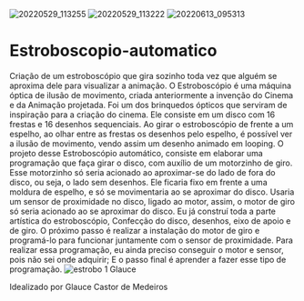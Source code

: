 ![20220529_113255](https://user-images.githubusercontent.com/113309183/189547141-947bb63b-cd51-4f98-949b-ee77847e91c3.jpg)
![20220529_113222](https://user-images.githubusercontent.com/113309183/189547153-f7a4a0b8-15d9-4f72-9c4a-e0c7e8dff83e.jpg)
![20220613_095313](https://user-images.githubusercontent.com/113309183/189547154-810676f1-61ec-4668-9d40-821e289a6a1a.jpg)
# Estroboscopio-automatico
Criação de um estroboscópio que gira sozinho toda vez que alguém se aproxima dele para visualizar a animação. O Estroboscópio é uma máquina óptica de ilusão de movimento, criada anteriormente a invenção do Cinema e da Animação projetada. Foi um dos brinquedos ópticos que serviram de inspiração para a criação do cinema. Ele consiste em um disco com 16 frestas e 16 desenhos sequenciais. Ao girar o estroboscópio de frente a um espelho, ao olhar entre as frestas os desenhos pelo espelho, é possível ver a ilusão de movimento, vendo assim um desenho animado em looping.
O projeto desse Estroboscópio automático, consiste em elaborar uma programação que faça girar o disco, com auxílio de um  motorzinho de giro.
Esse motorzinho só seria acionado ao aproximar-se do lado de fora do disco, ou seja, o lado sem desenhos. 
Ele ficaria fixo em frente a uma moldura de espelho, e só se movimentaria ao se aproximar do disco. 
Usaria um sensor de proximidade no disco, ligado ao motor, assim, o motor de giro só seria acionado ao se aproximar do disco.
Eu já construí toda a parte artística do estroboscópio, Confecção do disco, desenhos, eixo de apoio e de giro. 
O próximo passo é realizar a instalação do motor de giro e programá-lo para funcionar juntamente com o sensor de proximidade. 
Para realizar essa programação, eu ainda preciso conseguir o motor e sensor, pois não sei onde adquirir;
E o passo final é aprender a fazer esse tipo de programação.
![estrobo 1 Glauce](https://user-images.githubusercontent.com/113309183/189548295-5ada38f5-3aa9-46e6-a276-7b91f543f037.jpg)

Idealizado por Glauce Castor de Medeiros
